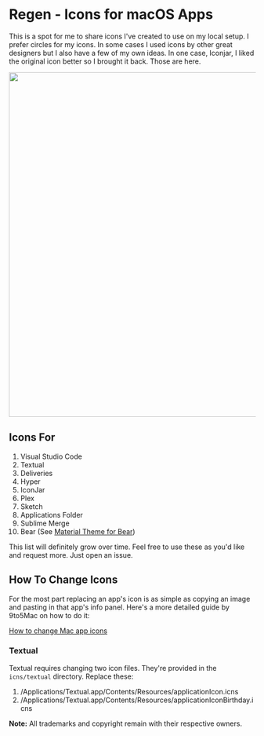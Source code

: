 # Regen - Icons for macOS Apps

This is a spot for me to share icons I've created to use on my local setup. I prefer circles for my icons. In some cases I used icons by other great designers but I also have a few of my own ideas. In one case, Iconjar, I liked the original icon better so I brought it back. Those are here.

<img src="http://r3v.in/jGOo9/Regen-Screenshot-2x.jpg" width="860" height="702">

## Icons For

1. Visual Studio Code
2. Textual
3. Deliveries
4. Hyper
5. IconJar
6. Plex
7. Sketch
8. Applications Folder
9. Sublime Merge
10. Bear (See [Material Theme for Bear](https://github.com/r3volution11/material-theme-bear-notes))

This list will definitely grow over time. Feel free to use these as you'd like and request more. Just open an issue.

## How To Change Icons

For the most part replacing an app's icon is as simple as copying an image and pasting in that app's info panel. Here's a more detailed guide by 9to5Mac on how to do it: 

[How to change Mac app icons](https://9to5mac.com/2019/01/17/change-mac-icons/)

### Textual

Textual requires changing two icon files. They're provided in the `icns/textual` directory. Replace these:

1. /Applications/Textual.app/Contents/Resources/applicationIcon.icns
2. /Applications/Textual.app/Contents/Resources/applicationIconBirthday.icns


**Note:** All trademarks and copyright remain with their respective owners.